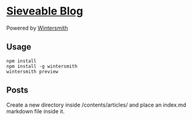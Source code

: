 # [Sieveable Blog](http://blog.sieveable.io)

Powered by [Wintersmith](http://wintersmith.io)

## Usage

```
npm install
npm install -g wintersmith
wintersmith preview

```

## Posts
Create a new directory inside /contents/articles/ and place an index.md markdown file inside it.
